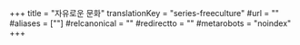 +++
title = "자유로운 문화"
translationKey = "series-freeculture"
#url = ""
#aliases = [""]
#relcanonical = ""
#redirectto = ""
#metarobots = "noindex"
+++

